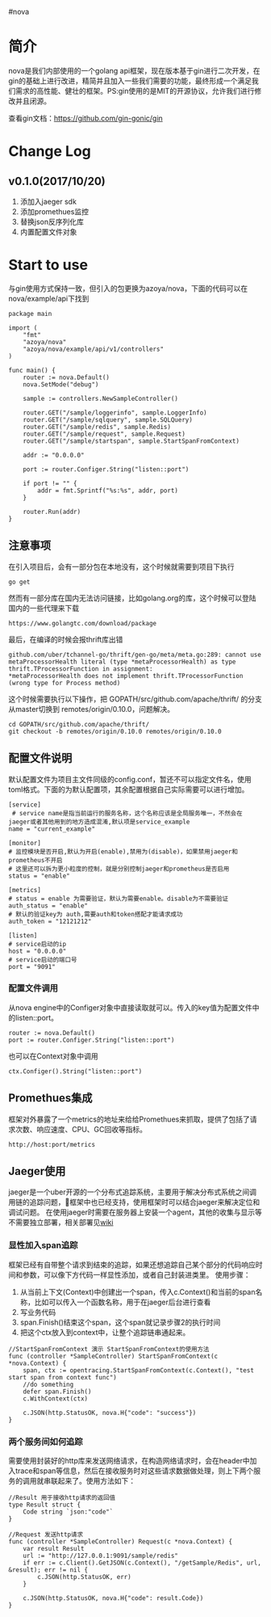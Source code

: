#nova
# 简介

nova是我们内部使用的一个golang api框架，现在版本基于gin进行二次开发，在gin的基础上进行改进，精简并且加入一些我们需要的功能，最终形成一个满足我们需求的高性能、健壮的框架。PS:gin使用的是MIT的开源协议，允许我们进行修改并且闭源。

查看gin文档：https://github.com/gin-gonic/gin

# Change Log
## v0.1.0(2017/10/20)
1. 添加入jaeger sdk 
2. 添加promethues监控 
3. 替换json反序列化库 
4. 内置配置文件对象 

# Start to use
与gin使用方式保持一致，但引入的包更换为azoya/nova，下面的代码可以在nova/example/api下找到
```
package main

import (
	"fmt"
	"azoya/nova"
	"azoya/nova/example/api/v1/controllers"
)

func main() {
	router := nova.Default()
	nova.SetMode("debug")

	sample := controllers.NewSampleController()

	router.GET("/sample/loggerinfo", sample.LoggerInfo)
	router.GET("/sample/sqlquery", sample.SQLQuery)
	router.GET("/sample/redis", sample.Redis)
	router.GET("/sample/request", sample.Request)
	router.GET("/sample/startspan", sample.StartSpanFromContext)

	addr := "0.0.0.0"

	port := router.Configer.String("listen::port")

	if port != "" {
		addr = fmt.Sprintf("%s:%s", addr, port)
	}

	router.Run(addr)
}
```

## 注意事项
在引入项目后，会有一部分包在本地没有，这个时候就需要到项目下执行
```
go get
```
然而有一部分库在国内无法访问链接，比如golang.org的库，这个时候可以登陆国内的一些代理来下载
```
https://www.golangtc.com/download/package
```
最后，在编译的时候会报thrift库出错
```
github.com/uber/tchannel-go/thrift/gen-go/meta/meta.go:289: cannot use metaProcessorHealth literal (type *metaProcessorHealth) as type thrift.TProcessorFunction in assignment: 
*metaProcessorHealth does not implement thrift.TProcessorFunction (wrong type for Process method)
```

这个时候需要执行以下操作，把 GOPATH/src/github.com/apache/thrift/ 的分支从master切换到 remotes/origin/0.10.0，问题解决。
```
cd GOPATH/src/github.com/apache/thrift/
git checkout -b remotes/origin/0.10.0 remotes/origin/0.10.0
```

## 配置文件说明
默认配置文件为项目主文件同级的config.conf，暂还不可以指定文件名，使用toml格式。下面的为默认配置项，其余配置根据自己实际需要可以进行增加。
```
[service]
 # service name是指当前运行的服务名称，这个名称应该是全局服务唯一，不然会在jaeger或者其他用到的地方造成混淆,默认项是service_example
name = "current_example"  

[monitor]
# 监控模块是否开启,默认为开启(enable),禁用为(disable)，如果禁用jaeger和prometheus不开启
# 这里还可以拆为更小粒度的控制，就是分别控制jaeger和prometheus是否启用
status = "enable"

[metrics]
# status = enable 为需要验证，默认为需要enable。disable为不需要验证
auth_status = "enable"
# 默认的验证key为 auth,需要auth和token搭配才能请求成功
auth_token = "12121212"

[listen]
# service启动的ip
host = "0.0.0.0" 
# service启动的端口号
port = "9091"  
```

### 配置文件调用
从nova engine中的Configer对象中直接读取就可以。传入的key值为配置文件中的listen::port。
```
router := nova.Default()
port := router.Configer.String("listen::port")
```
也可以在Context对象中调用
```
ctx.Configer().String("listen::port")
```

## Promethues集成
框架对外暴露了一个metrics的地址来给给Promethues来抓取，提供了包括了请求次数、响应速度、CPU、GC回收等指标。
```
http://host:port/metrics
```

## Jaeger使用
jaeger是一个uber开源的一个分布式追踪系统，主要用于解决分布式系统之间调用链的追踪问题，框架中也已经支持，使用框架时可以结合jaeger来解决定位和调试问题。
在使用jaeger时需要在服务器上安装一个agent，其他的收集与显示等不需要独立部署，相关部署见[wiki](http://wiki.i.azoyagroup.com/pages/viewpage.action?pageId=5410114)

### 显性加入span追踪
框架已经有自带整个请求到结束的追踪，如果还想追踪自己某个部分的代码响应时间和参数，可以像下方代码一样显性添加，或者自己封装进类里。
使用步骤：
1. 从当前上下文(Context)中创建出一个span，传入c.Context()和当前的span名称，比如可以传入一个函数名称，用于在jaeger后台进行查看
2. 写业务代码
3. span.Finish()结束这个span，这个span就记录步骤2的执行时间
4. 把这个ctx放入到context中，让整个追踪链串通起来。

```
//StartSpanFromContext 演示 StartSpanFromContext的使用方法
func (controller *SampleController) StartSpanFromContext(c *nova.Context) {
	span, ctx := opentracing.StartSpanFromContext(c.Context(), "test start span from context func")
	//do something
	defer span.Finish()
	c.WithContext(ctx)

	c.JSON(http.StatusOK, nova.H{"code": "success"})
}
```
### 两个服务间如何追踪
需要使用封装好的http库来发送网络请求，在构造网络请求时，会在header中加入trace和span等信息，然后在接收服务时对这些请求数据做处理，则上下两个服务的调用就串联起来了。使用方法如下：
```
//Result 用于接收http请求的返回值
type Result struct {
	Code string `json:"code"`
}

//Request 发送http请求
func (controller *SampleController) Request(c *nova.Context) {
	var result Result
	url := "http://127.0.0.1:9091/sample/redis"
	if err := c.Client().GetJSON(c.Context(), "/getSample/Redis", url, &result); err != nil {
		c.JSON(http.StatusOK, err)
	}

	c.JSON(http.StatusOK, nova.H{"code": result.Code})
}

```
